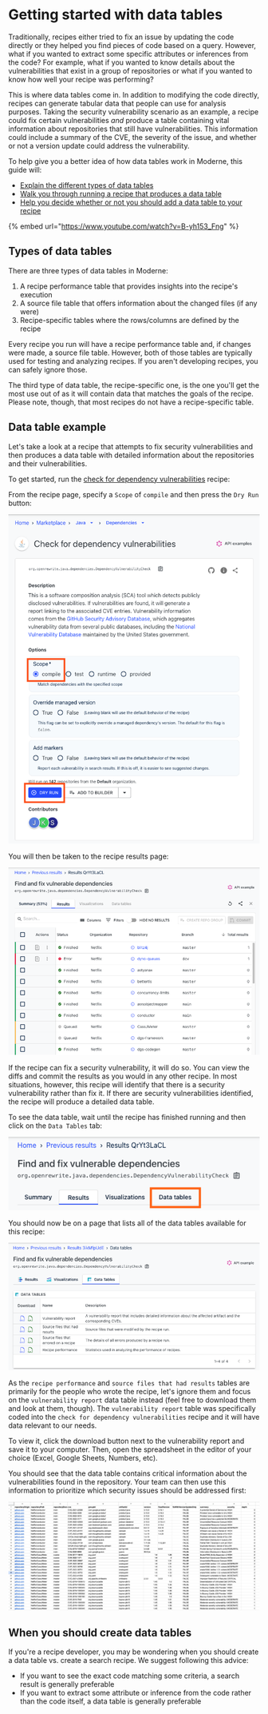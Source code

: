 # Getting started with data tables

Traditionally, recipes either tried to fix an issue by updating the code directly or they helped you find pieces of code based on a query. However, what if you wanted to extract some specific attributes or inferences from the code? For example, what if you wanted to know details about the vulnerabilities that exist in a group of repositories or what if you wanted to know how well your recipe was performing?

This is where data tables come in. In addition to modifying the code directly, recipes can generate tabular data that people can use for analysis purposes. Taking the security vulnerability scenario as an example, a recipe could fix certain vulnerabilities _and_ produce a table containing vital information about repositories that still have vulnerabilities. This information could include a summary of the CVE, the severity of the issue, and whether or not a version update could address the vulnerability.

To help give you a better idea of how data tables work in Moderne, this guide will:

* [Explain the different types of data tables](data-tables.md#types-of-data-tables)
* [Walk you through running a recipe that produces a data table](data-tables.md#data-table-example)
* [Help you decide whether or not you should add a data table to your recipe](data-tables.md#when-you-should-create-data-tables)

{% embed url="https://www.youtube.com/watch?v=B-yh153_Fng" %}

## Types of data tables

There are three types of data tables in Moderne:

1. A recipe performance table that provides insights into the recipe's execution
2. A source file table that offers information about the changed files (if any were)
3. Recipe-specific tables where the rows/columns are defined by the recipe

Every recipe you run will have a recipe performance table and, if changes were made, a source file table. However, both of those tables are typically used for testing and analyzing recipes. If you aren't developing recipes, you can safely ignore those.

The third type of data table, the recipe-specific one, is the one you'll get the most use out of as it will contain data that matches the goals of the recipe. Please note, though, that most recipes do not have a recipe-specific table.

## Data table example

Let's take a look at a recipe that attempts to fix security vulnerabilities and then produces a data table with detailed information about the repositories and their vulnerabilities.

To get started, run the [check for dependency vulnerabilities](https://app.moderne.io/recipes/org.openrewrite.java.dependencies.DependencyVulnerabilityCheck?) recipe:

From the recipe page, specify a `Scope` of `compile` and then press the `Dry Run` button:

![](../../../.gitbook/assets/check-dep-1.png)

You will then be taken to the recipe results page:

![](../../../.gitbook/assets/check-dep-4.png)

If the recipe can fix a security vulnerability, it will do so. You can view the diffs and commit the results as you would in any other recipe. In most situations, however, this recipe will identify that there is a security vulnerability rather than fix it. If there are security vulnerabilities identified, the recipe will produce a detailed data table.

To see the data table, wait until the recipe has finished running and then click on the `Data Tables` tab:

![](../../../.gitbook/assets/check-dep-2.png)

You should now be on a page that lists all of the data tables available for this recipe:

![](../../../.gitbook/assets/check-dep-3.png)

As the `recipe performance` and `source files that had results` tables are primarily for the people who wrote the recipe, let's ignore them and focus on the `vulnerability report` data table instead (feel free to download them and look at them, though). The `vulnerability report` table was specifically coded into the `check for dependency vulnerabilities` recipe and it will have data relevant to our needs.

To view it, click the download button next to the vulnerability report and save it to your computer. Then, open the spreadsheet in the editor of your choice (Excel, Google Sheets, Numbers, etc).

You should see that the data table contains critical information about the vulnerabilities found in the repository. Your team can then use this information to prioritize which security issues should be addressed first:

![](../../../.gitbook/assets/check-dep-5.png)

## When you should create data tables

If you're a recipe developer, you may be wondering when you should create a data table vs. create a search recipe. We suggest following this advice:

* If you want to see the exact code matching some criteria, a search result is generally preferable
* If you want to extract some attribute or inference from the code rather than the code itself, a data table is generally preferable
